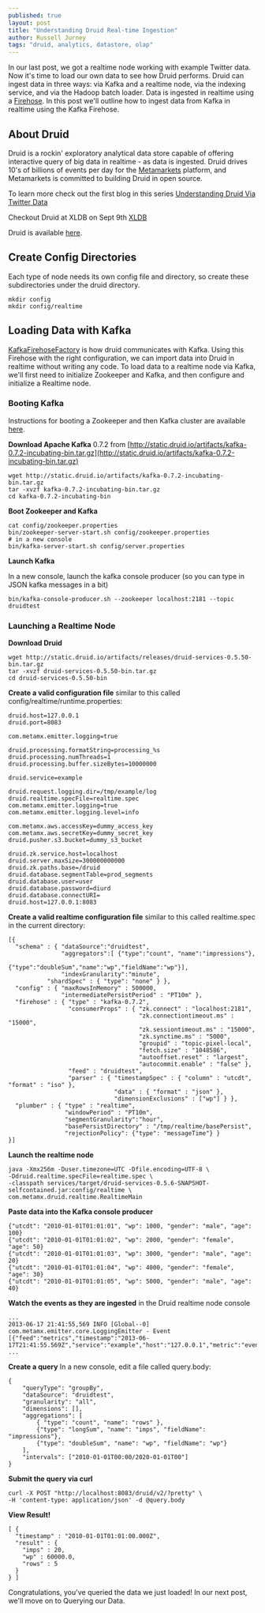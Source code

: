 ```yaml
---
published: true
layout: post
title: "Understanding Druid Real-time Ingestion"
author: Russell Jurney
tags: "druid, analytics, datastore, olap"
---
```


In our last post, we got a realtime node working with example Twitter data. Now it's time to load our own data to see how Druid performs. Druid can ingest data in three ways: via Kafka and a realtime node, via the indexing service, and via the Hadoop batch loader. Data is ingested in realtime using a [Firehose](https://github.com/metamx/druid/wiki/Firehose). In this post we'll outline how to ingest data from Kafka in realtime using the Kafka Firehose.

## About Druid ##
Druid is a rockin' exploratory analytical data store capable of offering interactive query of big data in realtime - as data is ingested. Druid drives 10's of billions of events per day for the [Metamarkets](http://www.metamarkets.com) platform, and Metamarkets is committed to building Druid in open source.

To learn more check out the first blog in this series [Understanding Druid Via Twitter Data](/blog/2013/08/06/twitter-tutorial.html)

Checkout Druid at XLDB on Sept 9th [XLDB](https://conf-slac.stanford.edu/xldb-2013/tutorials#amC)

Druid is available [here](https://github.com/metamx/druid).

## Create Config Directories ##
Each type of node needs its own config file and directory, so create these subdirectories under the druid directory.

    mkdir config
    mkdir config/realtime

## Loading Data with Kafka ##

[KafkaFirehoseFactory](https://github.com/metamx/druid/blob/master/realtime/src/main/java/com/metamx/druid/realtime/firehose/KafkaFirehoseFactory.java) is how druid communicates with Kafka. Using this Firehose with the right configuration, we can import data into Druid in realtime without writing any code. To load data to a realtime node via Kafka, we'll first need to initialize Zookeeper and Kafka, and then configure and initialize a Realtime node.

### Booting Kafka ###

Instructions for booting a Zookeeper and then Kafka cluster are available [here](http://kafka.apache.org/07/quickstart.html).

**Download Apache Kafka** 0.7.2 from [http://static.druid.io/artifacts/kafka-0.7.2-incubating-bin.tar.gz](http://static.druid.io/artifacts/kafka-0.7.2-incubating-bin.tar.gz)


    wget http://static.druid.io/artifacts/kafka-0.7.2-incubating-bin.tar.gz
    tar -xvzf kafka-0.7.2-incubating-bin.tar.gz
    cd kafka-0.7.2-incubating-bin

**Boot Zookeeper and Kafka**

    cat config/zookeeper.properties
    bin/zookeeper-server-start.sh config/zookeeper.properties
    # in a new console
    bin/kafka-server-start.sh config/server.properties

**Launch Kafka**

In a new console, launch the kafka console producer (so you can type in JSON kafka messages in a bit)

    bin/kafka-console-producer.sh --zookeeper localhost:2181 --topic druidtest

### Launching a Realtime Node

**Download Druid**


    wget http://static.druid.io/artifacts/releases/druid-services-0.5.50-bin.tar.gz
    tar -xvzf druid-services-0.5.50-bin.tar.gz
    cd druid-services-0.5.50-bin

**Create a valid configuration file** similar to this called config/realtime/runtime.properties:

    druid.host=127.0.0.1
    druid.port=8083

    com.metamx.emitter.logging=true

    druid.processing.formatString=processing_%s
    druid.processing.numThreads=1
    druid.processing.buffer.sizeBytes=10000000

    druid.service=example

    druid.request.logging.dir=/tmp/example/log
    druid.realtime.specFile=realtime.spec
    com.metamx.emitter.logging=true
    com.metamx.emitter.logging.level=info

    com.metamx.aws.accessKey=dummy_access_key
    com.metamx.aws.secretKey=dummy_secret_key
    druid.pusher.s3.bucket=dummy_s3_bucket

    druid.zk.service.host=localhost
    druid.server.maxSize=300000000000
    druid.zk.paths.base=/druid
    druid.database.segmentTable=prod_segments
    druid.database.user=user
    druid.database.password=diurd
    druid.database.connectURI=
    druid.host=127.0.0.1:8083


**Create a valid realtime configuration file** similar to this called realtime.spec in the current directory:


    [{
      "schema" : { "dataSource":"druidtest",
                   "aggregators":[ {"type":"count", "name":"impressions"},
                                      {"type":"doubleSum","name":"wp","fieldName":"wp"}],
                   "indexGranularity":"minute",
               "shardSpec" : { "type": "none" } },
      "config" : { "maxRowsInMemory" : 500000,
                   "intermediatePersistPeriod" : "PT10m" },
      "firehose" : { "type" : "kafka-0.7.2",
                     "consumerProps" : { "zk.connect" : "localhost:2181",
                                         "zk.connectiontimeout.ms" : "15000",
                                         "zk.sessiontimeout.ms" : "15000",
                                         "zk.synctime.ms" : "5000",
                                         "groupid" : "topic-pixel-local",
                                         "fetch.size" : "1048586",
                                         "autooffset.reset" : "largest",
                                         "autocommit.enable" : "false" },
                     "feed" : "druidtest",
                     "parser" : { "timestampSpec" : { "column" : "utcdt", "format" : "iso" },
                                  "data" : { "format" : "json" },
                                  "dimensionExclusions" : ["wp"] } },
      "plumber" : { "type" : "realtime",
                    "windowPeriod" : "PT10m",
                    "segmentGranularity":"hour",
                    "basePersistDirectory" : "/tmp/realtime/basePersist",
                    "rejectionPolicy": {"type": "messageTime"} }
    }]

**Launch the realtime node**


    java -Xmx256m -Duser.timezone=UTC -Dfile.encoding=UTF-8 \
    -Ddruid.realtime.specFile=realtime.spec \
    -classpath services/target/druid-services-0.5.6-SNAPSHOT-selfcontained.jar:config/realtime \
    com.metamx.druid.realtime.RealtimeMain

**Paste data into the Kafka console producer**


    {"utcdt": "2010-01-01T01:01:01", "wp": 1000, "gender": "male", "age": 100}
    {"utcdt": "2010-01-01T01:01:02", "wp": 2000, "gender": "female", "age": 50}
    {"utcdt": "2010-01-01T01:01:03", "wp": 3000, "gender": "male", "age": 20}
    {"utcdt": "2010-01-01T01:01:04", "wp": 4000, "gender": "female", "age": 30}
    {"utcdt": "2010-01-01T01:01:05", "wp": 5000, "gender": "male", "age": 40}

**Watch the events as they are ingested** in the Druid realtime node console

    ...
    2013-06-17 21:41:55,569 INFO [Global--0] com.metamx.emitter.core.LoggingEmitter - Event [{"feed":"metrics","timestamp":"2013-06-17T21:41:55.569Z","service":"example","host":"127.0.0.1","metric":"events/processed","value":5,"user2":"druidtest"}]
    ...

**Create a query**
In a new console, edit a file called query.body:


    {
        "queryType": "groupBy",
        "dataSource": "druidtest",
        "granularity": "all",
        "dimensions": [],
        "aggregations": [
            { "type": "count", "name": "rows" },
            {"type": "longSum", "name": "imps", "fieldName": "impressions"},
            {"type": "doubleSum", "name": "wp", "fieldName": "wp"}
        ],
        "intervals": ["2010-01-01T00:00/2020-01-01T00"]
    }

**Submit the query via curl**


    curl -X POST "http://localhost:8083/druid/v2/?pretty" \
    -H 'content-type: application/json' -d @query.body

**View Result!**


    [ {
      "timestamp" : "2010-01-01T01:01:00.000Z",
      "result" : {
        "imps" : 20,
        "wp" : 60000.0,
        "rows" : 5
      }
    } ]

Congratulations, you've queried the data we just loaded! In our next post, we'll move on to Querying our Data.
